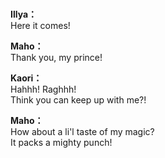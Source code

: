 # 

  
**Illya：**  
Here it comes!  
  
**Maho：**  
Thank you, my prince!  
  
**Kaori：**  
Hahhh! Raghhh!  
Think you can keep up with me?!  
  
**Maho：**  
How about a li'l taste of my magic?  
It packs a mighty punch!  
